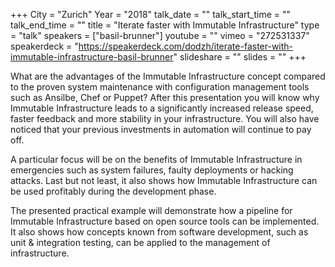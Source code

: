 +++
City = "Zurich"
Year = "2018"
talk_date = ""
talk_start_time = ""
talk_end_time = ""
title = "Iterate faster with Immutable Infrastructure"
type = "talk"
speakers = ["basil-brunner"]
youtube = ""
vimeo = "272531337"
speakerdeck = "https://speakerdeck.com/dodzh/iterate-faster-with-immutable-infrastructure-basil-brunner"
slideshare = ""
slides = ""
+++

What are the advantages of the Immutable Infrastructure concept compared to the proven
system maintenance with configuration management tools such as Ansilbe, Chef or Puppet?
After this presentation you will know why Immutable Infrastructure leads to a
significantly increased release speed, faster feedback and more stability in your
infrastructure. You will also have noticed that your previous investments in automation
will continue to pay off.

A particular focus will be on the benefits of Immutable Infrastructure in emergencies such
as system failures, faulty deployments or hacking attacks. Last but not least, it also
shows how Immutable Infrastructure can be used profitably during the development phase.

The presented practical example will demonstrate how a pipeline for Immutable
Infrastructure based on open source tools can be implemented. It also shows how concepts
known from software development, such as unit & integration testing, can be applied to the
management of infrastructure.
